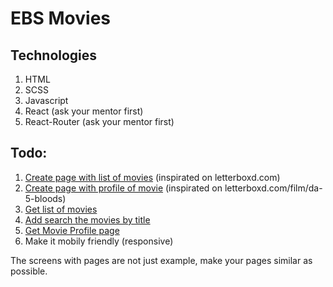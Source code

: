 # EBS Movies

## Technologies
1. HTML
2. SCSS
3. Javascript
4. React (ask your mentor first)
5. React-Router (ask your mentor first)

## Todo:
1. [Create page with list of movies](https://prnt.sc/tabl3d) (inspirated on letterboxd.com)
2. [Create page with profile of movie](https://prnt.sc/tabm1o) (inspirated on letterboxd.com/film/da-5-bloods)
3. [Get list of movies](https://developers.themoviedb.org/3/discover/movie-discover)
4. [Add search the movies by title](https://developers.themoviedb.org/3/search/search-movies)
5. [Get Movie Profile page](https://developers.themoviedb.org/3/find/find-by-id)
6. Make it mobily friendly (responsive)

The screens with pages are not just example, make your pages similar as possible.
